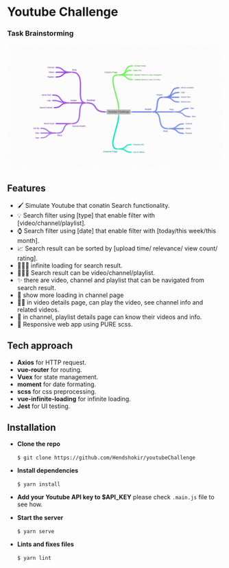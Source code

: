 # Youtube Challenge

### Task Brainstorming
![Task Brainstorming](brainstorming.png)

## Features

- 🖌 Simulate Youtube that conatin Search functionality.
- 💡 Search filter using [type] that enable filter with [video/channel/playlist].
- ⌚️ Search filter using [date] that enable filter with [today/this week/this month].
- 📈 Search result can be sorted by [upload time/ relevance/ view count/ rating].
- 🕵🏻‍♂️ infinite loading for search result.
- 👨🏻‍💻 Search result can be video/channel/playlist.
- ✨ there are video, channel and playlist that can be navigated from search result.
- :page_facing_up: show more loading in channel page
- 💃🏻 in video details page, can play the video, see channel info and related videos.
- 🤝 in channel, playlist details page can know their videos and info.
- 🎨 Responsive web app using PURE scss.

## Tech approach

- **Axios** for HTTP request.
- **vue-router** for routing.
- **Vuex** for state management.
- **moment** for date formating.
- **scss** for css preprocessing.
- **vue-infinite-loading** for infinite loading.
- **Jest** for UI testing.

## Installation

- **Clone the repo**

  `$ git clone https://github.com/Hendshokir/youtubeChallenge`

- **Install dependencies**

  `$ yarn install`

- **Add your Youtube API key to $API_KEY** please check `.main.js` file to see how.

- **Start the server**

  `$ yarn serve`

- **Lints and fixes files**

  `$ yarn lint`